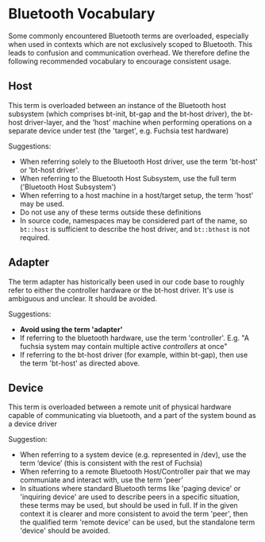 # Bluetooth Vocabulary

Some commonly encountered Bluetooth terms are overloaded, especially when used in contexts which are not exclusively scoped to Bluetooth. This leads to confusion and communication overhead. We therefore define the following recommended vocabulary to encourage consistent usage.

## Host

This term is overloaded between an instance of the Bluetooth host subsystem (which comprises bt-init, bt-gap and the bt-host driver), the bt-host driver-layer, and the 'host' machine when performing operations on a separate device under test (the 'target', e.g. Fuchsia test hardware)

Suggestions:
* When referring solely to the Bluetooth Host driver, use the term 'bt-host' or 'bt-host driver'.
* When referring to the Bluetooth Host Subsystem, use the full term ('Bluetooth Host Subsystem')
* When referring to a host machine in a host/target setup, the term 'host' may be used.
* Do not use any of these terms outside these definitions
* In source code, namespaces may be considered part of the name, so `bt::host` is sufficient to describe the host driver, and `bt::bthost` is not required.

## Adapter

The term adapter has historically been used in our code base to roughly refer to either the controller hardware or the bt-host driver. It's use is ambiguous and unclear. It should be avoided.

Suggestions:
* **Avoid using the term 'adapter'**
* If referring to the bluetooth hardware, use the term 'controller'. E.g. "A fuchsia system may contain multiple active *controllers* at once"
* If referring to the bt-host driver (for example, within bt-gap), then use the term 'bt-host' as directed above.

## Device

This term is overloaded between a remote unit of physical hardware capable of communicating via bluetooth, and a part of the system bound as a device driver

Suggestion:
* When referring to a system device (e.g. represented in /dev), use the term ‘device’ (this is consistent with the rest of Fuchsia)
* When referring to a remote Bluetooth Host/Controller pair that we may communiate and interact with, use the term ‘peer’
* In situations where standard Bluetooth terms like 'paging device' or 'inquiring device' are used to describe peers in a specific situation, these terms may be used, but should be used in full. If in the given context it is clearer and more consistent to avoid the term 'peer', then the qualified term 'remote device' can be used, but the standalone term 'device' should be avoided.
